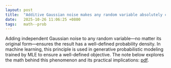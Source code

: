 ```yaml
---
layout: post
title:  "Additive Gaussian noise makes any random variable absolutely continuous"
date:   2025-10-26 11:06:25 +0800
tags:   math--prob
---
```


Adding independent Gaussian noise to any random variable—no matter its original form—ensures the result has a well-defined probability density.
In machine learning, this principle is used in generative probabilistic modeling trained by MLE to ensure a well-defined objective.
The note below explores the math behind this phenomenon and its practical implications: [pdf](/assets/spare-time-research/additive-gaussian-noise-density.pdf).

